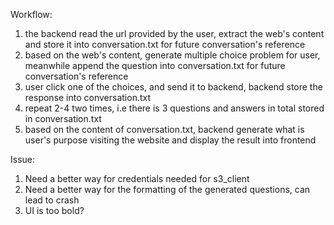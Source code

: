 Workflow:
1. the backend read the url provided by the user, extract the web's content and store it into conversation.txt for future conversation's reference
2. based on the web's content, generate multiple choice problem for user, meanwhile append the question into conversation.txt for future conversation's reference
3. user click one of the choices, and send it to backend, backend store the response into conversation.txt
4. repeat 2-4 two times, i.e there is 3 questions and answers in total stored in conversation.txt 
5. based on the content of conversation.txt, backend generate what is user's purpose visiting the website and display the result into frontend

Issue:
1. Need a better way for credentials needed for s3_client
2. Need a better way for the formatting of the generated questions, can lead to crash
3. UI is too bold?